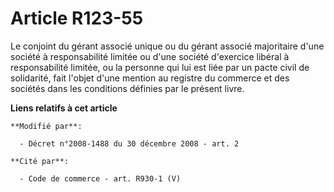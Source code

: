 # Article R123-55

Le conjoint du gérant associé unique ou du gérant associé majoritaire d'une société à responsabilité limitée ou d'une société
d'exercice libéral à responsabilité limitée, ou la personne qui lui est liée par un pacte civil de solidarité, fait l'objet
d'une mention au registre du commerce et des sociétés dans les conditions définies par le présent livre.

**Liens relatifs à cet article**

	**Modifié par**:

	  - Décret n°2008-1488 du 30 décembre 2008 - art. 2

	**Cité par**:

	  - Code de commerce - art. R930-1 (V)
